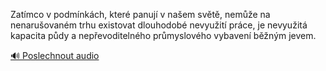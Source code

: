 
Zatímco v podmínkách, které panují v našem světě, nemůže na nenarušovaném trhu existovat dlouhodobé nevyužití práce, je nevyužitá kapacita půdy a nepřevoditelného průmyslového vybavení běžným jevem.

[🔊 Poslechnout audio](/data/7-paragraphs/audio/chapter_72/para_006-Zatmco-v-podmnkch-kter-panuj-v-naem-svt.mp3)
